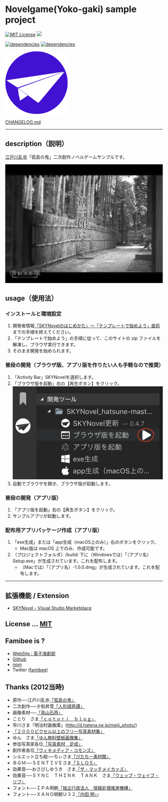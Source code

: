 # Novelgame(Yoko-gaki) sample project
[![MIT License](https://img.shields.io/github/license/famibee/SKYNovel_uc.svg)](LICENSE)
![](https://img.shields.io/badge/platform-windows%20%7C%20macos-lightgrey.svg)

[![dependencies](https://david-dm.org/famibee/SKYNovel_hatsune/status.svg)](https://david-dm.org/famibee/SKYNovel_hatsune)
[![dependencies](https://david-dm.org/famibee/SKYNovel_hatsune/dev-status.svg)](https://david-dm.org/famibee/SKYNovel_hatsune?type=dev)

![logo.svg](https://github.com/famibee/SKYNovel/blob/master/test/icon.svg)

[CHANGELOG.md](CHANGELOG.md)

---
## description（説明）

[江戸川乱歩](https://www.aozora.gr.jp/index_pages/person1779.html)「孤島の鬼」二次創作ノベルゲームサンプルです。

![桜の樹の下には](build/manual_th.jpg)

## usage（使用法）

### インストールと環境設定
1. 開発者情報[「SKYNovelのはじめかた」〜「テンプレートで始めよう」直前](https://famibee.github.io/SKYNovel/dev.htm)までの手順を終えてください。
2. 「テンプレートで始めよう」の手順に従って、このサイトの zip ファイルを解凍し、ブラウザ実行できます。
3. そのまま開発を始められます。

### 普段の開発（ブラウザ版、アプリ版を作りたい人も手軽なので推奨）
1. 「Activity Bar」SKYNovelを選択します。
2. 「ブラウザ版を起動」右の【再生ボタン】をクリック。
![](build/task_web.png)
3. 自動でブラウザを開き、ブラウザ版が起動します。

### 普段の開発（アプリ版）
1. 「アプリ版を起動」右の【再生ボタン】をクリック。
2. サンプルアプリが起動します。

### 配布用アプリパッケージ作成（アプリ版）
1. 「exe生成」または「app生成（macOS上のみ）」右のボタンをクリック。
	* Mac版は macOS 上でのみ、作成可能です。
2. （プロジェクトフォルダ）/build/ 下に（Windowsでは）「（アプリ名） Setup.exe」が生成されています。これを配布します。
	* （Macでは）「（アプリ名）-1.0.0.dmg」が生成されています。これを配布します。

---
## 拡張機能 / Extension
 - [SKYNovel - Visual Studio Marketplace](https://marketplace.visualstudio.com/items?itemName=famibee.skynovel)

## License ... [MIT](LICENSE)

## Famibee is ?
- [WebSite : 電子演劇部](https://famibee.blog.fc2.com/)
- [Github](https://github.com/famibee/SKYNovel)
- [npm](https://www.npmjs.com/package/skynovel)
- Twitter ([famibee](https://twitter.com/famibee))

## Thanks (2012当時)
- 原作──江戸川乱歩[「孤島の鬼」](http://www.amazon.co.jp/dp/4488401015)
- 二次創作──夕街昇雪[「人形城奇譚」](http://ugainovel.blog112.fc2.com/)
- 画像素材──[「鳥山石燕」](http://ja.wikipedia.org/wiki/鳥山石燕)
- ことり　さま[「ｃｏｔｏｒｉ　ｂｌｏｇ」](http://blog.livedoor.jp/globule_cotori/)
- 早川さま「明治村画像庫」(http://d.hatena.ne.jp/meiji_photo/)
- [「２０００ピクセル以上のフリー写真素材集」](http://sozai-free.com/)
- ゆん　さま[「ゆん無料壁紙画像集」](http://wallpaper.free-photograph.net/jp/)
- 参加写真家各位[「写真素材　足成」](http://www.ashinari.com/)
- 創作者各位[「ウィキメディア・コモンズ」](http://commons.wikimedia.org/wiki/Main_Page)
- シルエット立ち絵──ちぃさま[「びたちー素材館」](http://www.vita-chi.net/sozai1.htm)
- ＢＧＭ──ＳＥＮＴＩＶＥさま[「ＳＬＯＳ」](http://slos.biz/)
- 効果音──おさびしゆうき　さま[「ザ・マッチメイカァズ」](http://osabisi.sakura.ne.jp/m2/)
- 効果音──ＳＹＮＣ　ＴＨＩＮＫ　ＴＡＮＫ　さま[「ウェッブ・ウェイブ・リブ」](http://www.s-t-t.com/wwl/)
- フォント──ＩＰＡ明朝[「独立行政法人　情報処理推進機構」](http://www.ipa.go.jp/)
- フォント──ＸＡＮＯ明朝Ｕ３２[「内田 明」](http://www.ipa.go.jp/)」
